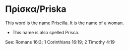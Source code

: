 # Πρίσκα/Priska

This word is the name Priscilla. It is the name of a woman.

* This name is also spelled Prisca.

See: Romans 16:3; 1 Corinthians 16:19; 2 Timothy 4:19
